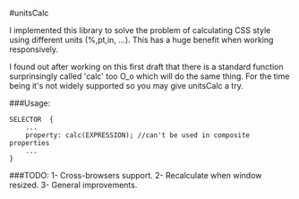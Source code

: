 #unitsCalc

I implemented this library to solve the problem of calculating CSS style using different units (%,pt,in, ...). This has a huge benefit when working responsively.

I found out after working on this first draft that there is a standard function surprinsingly called 'calc' too O_o which will do the same thing. For the time being it's not widely supported so you may give unitsCalc a try.

###Usage:
```
SELECTOR  {
    ...
    property: calc(EXPRESSION); //can't be used in composite properties
    ...
}
```

###TODO:
1- Cross-browsers support.
2- Recalculate when window resized.
3- General improvements.